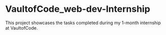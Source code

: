 # VaultofCode_web-dev-Internship
This project showcases the tasks completed during my 1-month internship at VaultofCode.
